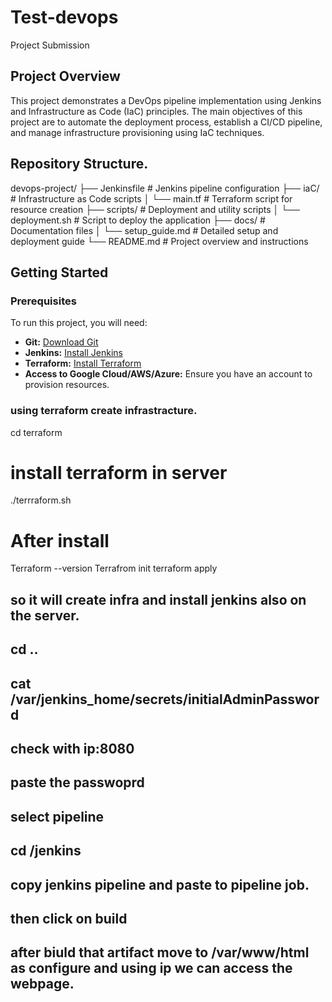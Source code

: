 # Test-devops
Project Submission

## Project Overview

This project demonstrates a DevOps pipeline implementation using Jenkins and Infrastructure as Code (IaC) principles. The main objectives of this project are to automate the deployment process, establish a CI/CD pipeline, and manage infrastructure provisioning using IaC techniques.

## Repository Structure.

devops-project/
├── Jenkinsfile                # Jenkins pipeline configuration
├── iaC/                       # Infrastructure as Code scripts
│   └── main.tf               # Terraform script for resource creation
├── scripts/                  # Deployment and utility scripts
│   └── deployment.sh         # Script to deploy the application
├── docs/                     # Documentation files
│   └── setup_guide.md        # Detailed setup and deployment guide
└── README.md                 # Project overview and instructions


## Getting Started

### Prerequisites

To run this project, you will need:
- **Git:** [Download Git](https://git-scm.com/)
- **Jenkins:** [Install Jenkins](https://www.jenkins.io/doc/book/installing/)
- **Terraform:** [Install Terraform](https://www.terraform.io/downloads.html)
- **Access to Google Cloud/AWS/Azure:** Ensure you have an account to provision resources.

### using terraform create infrastracture.
cd terraform
# install terraform in server
./terrraform.sh
# After install
Terraform --version
Terrafrom init
terraform apply 
## so it will create infra and install jenkins also on the server.
## cd ..
## cat /var/jenkins_home/secrets/initialAdminPassword

## check with ip:8080
## paste the passwoprd
## select pipeline
## cd /jenkins
## copy jenkins pipeline and paste to pipeline job.
## then click on build 
## after biuld that artifact move to /var/www/html as configure and using ip we can access the webpage.





